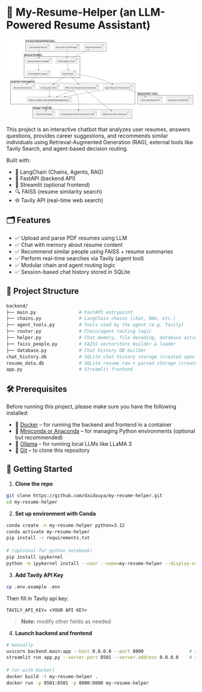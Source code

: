 # 🤖 My-Resume-Helper (an LLM-Powered Resume Assistant)

![System Architecture](assets/architecture.png)

This project is an interactive chatbot that analyzes user resumes, answers questions, provides career suggestions, and recommends similar individuals using Retrieval-Augmented Generation (RAG), external tools like Tavily Search, and agent-based decision routing.

Built with:
- 🧠 LangChain (Chains, Agents, RAG)
- 🚀 FastAPI (backend API)
- 💬 Streamlit (optional frontend)
- 🔍 FAISS (resume similarity search)
- 🌐 Tavily API (real-time web search)


## 🗂 Features

- ✅ Upload and parse PDF resumes using LLM
- ✅ Chat with memory about resume content
- ✅ Recommend similar people using FAISS + resume summaries
- ✅ Perform real-time searches via Tavily (agent tool)
- ✅ Modular chain and agent routing logic
- ✅ Session-based chat history stored in SQLite


## 🔧 Project Structure

```bash
backend/
├── main.py                # FastAPI entrypoint
├── chains.py              # LangChain chains (chat, RAG, etc.)
├── agent_tools.py         # Tools used by the agent (e.g. Tavily)
├── router.py              # Chain/agent routing logic
├── helper.py              # Chat memory, file decoding, database actions
├── faiss_people.py        # FAISS vectorstore builder & loader
├── database.py            # Chat history DB builder
chat_history.db            # SQLite chat history storage (created upon code execution)
resume_data.db             # SQLite resume raw + parsed storage (created upon code execution)
app.py                     # Streamlit frontend
```

## 🛠️ Prerequisites

Before running this project, please make sure you have the following installed:

- 🐳 [Docker](https://docs.docker.com/get-docker/) – for running the backend and frontend in a container
- 🐍 [Miniconda or Anaconda](https://docs.conda.io/en/latest/miniconda.html) – for managing Python environments (optional but recommended)
- 🤖 [Ollama](https://ollama.com/download) – for running local LLMs like LLaMA 3
- 🔧 [Git](https://git-scm.com/downloads) – to clone this repository


## 🚀 Getting Started

1. **Clone the repo**
```bash
git clone https://github.com/daidouya/my-resume-helper.git
cd my-resume-helper
```
2. **Set up environment with Conda**
```bash
conda create -n my-resume-helper python=3.12
conda activate my-resume-helper
pip install -r requirements.txt

# (optional for python notebook)
pip install ipykernel
python -m ipykernel install --user --name=my-resume-helper --display-name "my-resume-helper"
```
3. **Add Tavily API Key**
```bash
cp .env.example .env
```
Then fill in Tavily api key:
```env
TAVILY_API_KEY= <YOUR API KEY>
```
> **Note:** modify other fields as needed

4. **Launch backend and frontend**
```bash
# manually
uvicorn backend.main:app --host 0.0.0.0 --port 8000                 # start backend
streamlit run app.py --server.port 8501 --server.address 0.0.0.0    # start frontend

# (or with Docker)
docker build -t my-resume-helper .
docker run -p 8501:8501 -p 8000:8000 my-resume-helper
```